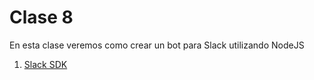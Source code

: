 # Clase 8

En esta clase veremos como crear un bot para Slack utilizando NodeJS

1. [Slack SDK](./slacksdk.md)